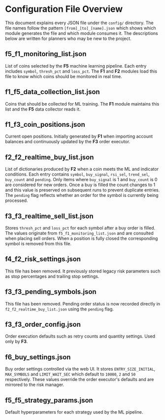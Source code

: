 # Configuration File Overview

This document explains every JSON file under the `config/` directory. The file names follow the pattern
`[from]_[to]_[name].json` which shows which module generates the file and which module consumes it.
The descriptions below are written for planners who may be new to the project.


## f5_f1_monitoring_list.json
List of coins selected by the **F5** machine learning pipeline. Each entry includes
`symbol`, `thresh_pct` and `loss_pct`. The **F1** and **F2** modules
load this file to know which coins should be monitored in real time.

## f1_f5_data_collection_list.json
Coins that should be collected for ML training. The **F1** module maintains this list and the
**F5** data collector reads it.


## f1_f3_coin_positions.json
Current open positions. Initially generated by **F1** when importing account balances
and continuously updated by the **F3** order executor.

## f2_f2_realtime_buy_list.json
List of dictionaries produced by **F2** when a coin meets the ML and indicator
conditions. Each entry contains `symbol`, `buy_signal`, `rsi_sel`, `trend_sel`,
`buy_count` and `pending`. Only items where `buy_signal` is 1 and
`buy_count` is 0 are considered for new orders. Once a buy is filled the count
changes to 1 and this value is preserved on subsequent runs to prevent
duplicate entries. The `pending` flag reflects whether an order for the symbol
is currently being processed.

## f3_f3_realtime_sell_list.json
Stores `thresh_pct` and `loss_pct` for each symbol after a buy order is filled.
The values originate from `f5_f1_monitoring_list.json` and are consulted when
placing sell orders. When a position is fully closed the corresponding symbol is
removed from this file.

## f4_f2_risk_settings.json
This file has been removed. It previously stored legacy risk parameters such as stop percentages and trailing stop settings.

## f3_f3_pending_symbols.json
This file has been removed. Pending order status is now recorded directly in `f2_f2_realtime_buy_list.json` using the `pending` flag.

## f3_f3_order_config.json
Order execution defaults such as retry counts and quantity settings. Used only by **F3**.

## f6_buy_settings.json
Buy order settings controlled via the web UI. It stores `ENTRY_SIZE_INITIAL`,
`MAX_SYMBOLS` and `LIMIT_WAIT_SEC` which default to `10000`, `2` and `50`
respectively. These values override the order executor's defaults and are
mirrored to the risk manager.
## f5_f5_strategy_params.json
Default hyperparameters for each strategy used by the ML pipeline.


